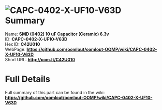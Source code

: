 
![CAPC-0402-X-UF10-V63D](https://github.com/oomlout/oomlout-OOMP/blob/master/parts/CAPC-0402-X-UF10-V63D/CAPC-0402-X-UF10-V63D_420.jpg)   
Summary
=================
  
Name: __SMD (0402) 10 uF Capacitor (Ceramic) 6.3v__    
ID: __CAPC-0402-X-UF10-V63D__   
Hex ID: __C42U010__   
WebPage: __https://github.com/oomlout/oomlout-OOMP/wiki/CAPC-0402-X-UF10-V63D__   
Short URL: __http://oom.lt/C42U010__   

Full Details
==========================
Full summary of this part can be found in the wiki:   
__https://github.com/oomlout/oomlout-OOMP/wiki/CAPC-0402-X-UF10-V63D__    

